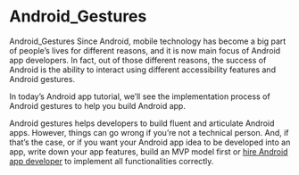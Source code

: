 # Android_Gestures
Android_Gestures
Since Android, mobile technology has become a big part of people’s lives for different reasons, and it is now main focus of Android app developers. In fact, out of those different reasons, the success of Android is the ability to interact using different accessibility features and Android gestures.

In today’s Android app tutorial, we’ll see the implementation process of Android gestures to help you build Android app.

Android gestures helps developers to build fluent and articulate Android apps. However, things can go wrong if you’re not a technical person. And, if that’s the case, or if you want your Android app idea to be developed into an app, write down your app features, build an MVP model first or [hire Android app developer](https://www.spaceotechnologies.com/hire-android-developer/) to implement all functionalities correctly.
